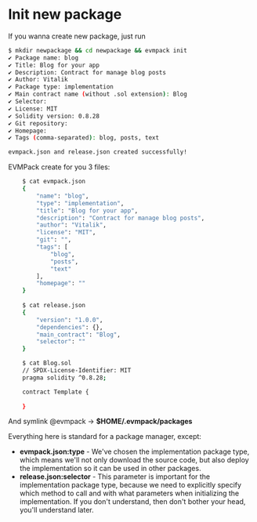 # Init new package

If you wanna create new package, just run

```bash
$ mkdir newpackage && cd newpackage && evmpack init
✔ Package name: blog
✔ Title: Blog for your app
✔ Description: Contract for manage blog posts
✔ Author: Vitalik
✔ Package type: implementation
✔ Main contract name (without .sol extension): Blog
✔ Selector: 
✔ License: MIT
✔ Solidity version: 0.8.28
✔ Git repository: 
✔ Homepage: 
✔ Tags (comma-separated): blog, posts, text

evmpack.json and release.json created successfully!

```

EVMPack create for you 3 files: 

```bash
    $ cat evmpack.json
    {
        "name": "blog",
        "type": "implementation",
        "title": "Blog for your app",
        "description": "Contract for manage blog posts",
        "author": "Vitalik",
        "license": "MIT",
        "git": "",
        "tags": [
            "blog",
            "posts",
            "text"
        ],
        "homepage": ""
    }
    
    $ cat release.json
    {
        "version": "1.0.0",
        "dependencies": {},
        "main_contract": "Blog",
        "selector": ""
    }

    $ cat Blog.sol
    // SPDX-License-Identifier: MIT
    pragma solidity ^0.8.28;

    contract Template {
    
    }
```

And symlink @evmpack -> **$HOME/.evmpack/packages**

Everything here is standard for a package manager, except:

- **evmpack.json:type** - We've chosen the implementation package type, which means we'll not only download the source code, but also deploy the implementation so it can be used in other packages.
- **release.json:selector** - This parameter is important for the implementation package type, because we need to explicitly specify which method to call and with what parameters when initializing the implementation. If you don't understand, then don't bother your head, you'll understand later.

